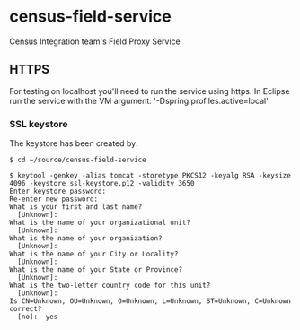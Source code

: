 # census-field-service
Census Integration team's Field Proxy Service


## HTTPS

For testing on localhost you'll need to run the service using https. In Eclipse run the service with the VM argument: '-Dspring.profiles.active=local' 

### SSL keystore

The keystore has been created by:
  
    $ cd ~/source/census-field-service
    
    $ keytool -genkey -alias tomcat -storetype PKCS12 -keyalg RSA -keysize 4096 -keystore ssl-keystore.p12 -validity 3650
    Enter keystore password:  
    Re-enter new password: 
    What is your first and last name?
      [Unknown]:  
    What is the name of your organizational unit?
      [Unknown]:  
    What is the name of your organization?
      [Unknown]:  
    What is the name of your City or Locality?
      [Unknown]:  
    What is the name of your State or Province?
      [Unknown]:  
    What is the two-letter country code for this unit?
      [Unknown]:  
    Is CN=Unknown, OU=Unknown, O=Unknown, L=Unknown, ST=Unknown, C=Unknown correct?
      [no]:  yes
    
  
  